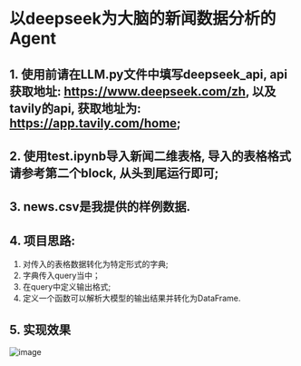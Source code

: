 # 以deepseek为大脑的新闻数据分析的Agent

## 1. 使用前请在LLM.py文件中填写deepseek_api, api获取地址: https://www.deepseek.com/zh, 以及tavily的api, 获取地址为: https://app.tavily.com/home; 
## 2. 使用test.ipynb导入新闻二维表格, 导入的表格格式请参考第二个block, 从头到尾运行即可; 
## 3. news.csv是我提供的样例数据. 

## 4. 项目思路: 
1. 对传入的表格数据转化为特定形式的字典;
2. 字典传入query当中；
3. 在query中定义输出格式;
4. 定义一个函数可以解析大模型的输出结果并转化为DataFrame.

## 5. 实现效果
![image](https://github.com/user-attachments/assets/aaf1c64f-85d3-4a7f-90a7-b48d3a3a6279)
